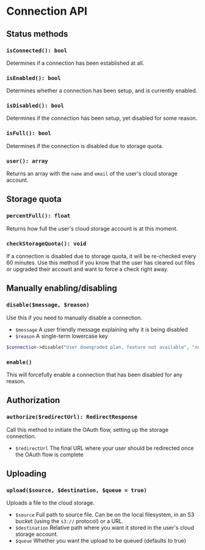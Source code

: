 # Connection API

## Status methods

### `isConnected(): bool`

Determines if a connection has been established at all.

### `isEnabled(): bool`

Determines whether a connection has been setup, and is currently enabled.

### `isDisabled(): bool`

Determines if the connection has been setup, yet disabled for some reason.

### `isFull(): bool`

Determines if the connection is disabled due to storage quota.

### `user(): array`

Returns an array with the `name` and `email` of the user's cloud storage account.

## Storage quota

### `percentFull(): float`

Returns how full the user's cloud storage account is at this moment.

### `checkStorageQuota(): void`

If a connection is disabled due to storage quota, it will be re-checked every 60 minutes. Use this method if you know that the user has cleared out files or upgraded their account and want to force a check right away.

## Manually enabling/disabling

### `disable($message, $reason)`

Use this if you need to manually disable a connection.

 - `$message` A user friendly message explaining why it is being disabled
 - `$reason` A single-term lowercase key

```php
$connection->disable("User downgraded plan, feature not available", "not-in-plan");
```

### `enable()`

This will forcefully enable a connection that has been disabled for any reason.

## Authorization

### `authorize($redirectUrl): RedirectResponse`

Call this method to initiate the OAuth flow, setting up the storage connection.

 - `$redirectUrl` The final URL where your user should be redirected once the OAuth flow is complete
 
## Uploading

### `upload($source, $destination, $queue = true)`

Uploads a file to the cloud storage.

 - `$source` Full path to source file. Can be on the local filesystem, in an S3 bucket (using the `s3://` protocol) or a URL.
 - `$destination` Relative path where you want it stored in the user's cloud storage account.
 - `$queue` Whether you want the upload to be queued (defaults to true)